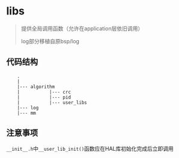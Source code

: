 # libs

> 提供全局调用函数（允许在application层依旧调用）
> 
> log部分移植自原bsp/log
>

## 代码结构

```dir
    .
    |
    |--- algorithm
    |           |--- crc
    |           |--- pid
    |           |--- user_libs
    |--- log
    |--- mm
```

## 注意事项

`__init__.h`中`__user_lib_init()`函数应在HAL库初始化完成后立即调用
